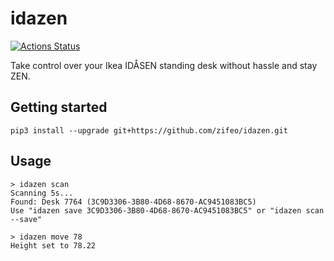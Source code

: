 # idazen

[![Actions Status](https://github.com/zifeo/idazen/workflows/CI/badge.svg)](https://github.com/zifeo/idazen/actions)


Take control over your Ikea IDÅSEN standing desk without hassle and stay ZEN.

## Getting started

```
pip3 install --upgrade git+https://github.com/zifeo/idazen.git   
```

## Usage

```
> idazen scan
Scanning 5s...
Found: Desk 7764 (3C9D3306-3B80-4D68-8670-AC9451083BC5)
Use "idazen save 3C9D3306-3B80-4D68-8670-AC9451083BC5" or "idazen scan --save"
```

```
> idazen move 78
Height set to 78.22
```

